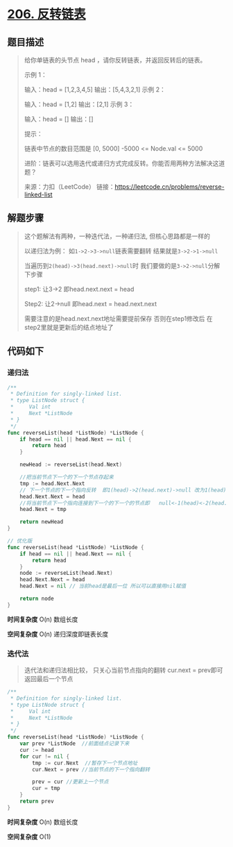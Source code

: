 # [206. 反转链表](https://leetcode.cn/problems/reverse-linked-list/)

## 题目描述

> 给你单链表的头节点 head ，请你反转链表，并返回反转后的链表。
>
>
> 示例 1：
>
> 输入：head = [1,2,3,4,5]
> 输出：[5,4,3,2,1]
> 示例 2：
>
>
> 输入：head = [1,2]
> 输出：[2,1]
> 示例 3：
>
> 输入：head = []
> 输出：[]
>
>
> 提示：
>
> 链表中节点的数目范围是 [0, 5000]
> -5000 <= Node.val <= 5000
>
>
> 进阶：链表可以选用迭代或递归方式完成反转。你能否用两种方法解决这道题？
>
> 来源：力扣（LeetCode）
> 链接：https://leetcode.cn/problems/reverse-linked-list

## 解题步骤

> 这个题解法有两种，一种迭代法，一种递归法, 但核心思路都是一样的
>
> 以递归法为例： 如`1->2->3->null`链表需要翻转 结果就是`3->2->1->null`  
>
> 当遍历到`2(head)->3(head.next)->null`时   我们要做的是`3->2->null`分解下步骤
>
> step1: 让3->2   即head.next.next = head
>
> Step2: 让2->null  即head.next = head.next.next
>
> 需要注意的是head.next.next地址需要提前保存  否则在step1修改后 在step2里就是更新后的结点地址了

## 代码如下

### 递归法

```go
/**
 * Definition for singly-linked list.
 * type ListNode struct {
 *     Val int
 *     Next *ListNode
 * }
 */
func reverseList(head *ListNode) *ListNode {
    if head == nil || head.Next == nil {
        return head
    }

    newHead := reverseList(head.Next)

    //把当前节点下一个的下一个节点存起来
    tmp := head.Next.Next
    // 下一个节点的下一个指向反转  即1(head)->2(head.next)->null 改为1(head)->2(head.next) 1(head)<- 2(head.next)  null(tmp)
    head.Next.Next = head
    //将当前节点下一个指向连接到下一个的下一个的节点即   null<-1(head)<-2(head.next)
    head.Next = tmp

    return newHead
}

// 优化版
func reverseList(head *ListNode) *ListNode {
	if head == nil || head.Next == nil {
		return head
	}
	node := reverseList(head.Next)
	head.Next.Next = head
	head.Next = nil // 当前head是最后一位 所以可以直接用nil赋值

	return node
}
```

**时间复杂度** O(n) 数组长度

**空间复杂度** O(n)  递归深度即链表长度

### 迭代法

> 迭代法和递归法相比较， 只关心当前节点指向的翻转   cur.next = prev即可  返回最后一个节点

```go
/**
 * Definition for singly-linked list.
 * type ListNode struct {
 *     Val int
 *     Next *ListNode
 * }
 */
func reverseList(head *ListNode) *ListNode {
    var prev *ListNode  //前面结点记录下来
    cur := head 
    for cur != nil {
        tmp := cur.Next  //暂存下一个节点地址
        cur.Next = prev //当前节点的下一个指向翻转

        prev = cur //更新上一个节点
        cur = tmp  
    }
    return prev
}
```

**时间复杂度** O(n) 数组长度

**空间复杂度** O(1)  